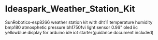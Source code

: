 # Ideaspark_Weather_Station_Kit
SunRobotics-esp8266 weather station kit with dht11 temperature humidity bmp180 atmosphetic pressure bh1750fvi light sensor 0.96" oled iic yellowblue display for arduino ide iot starter(guidance document included)
